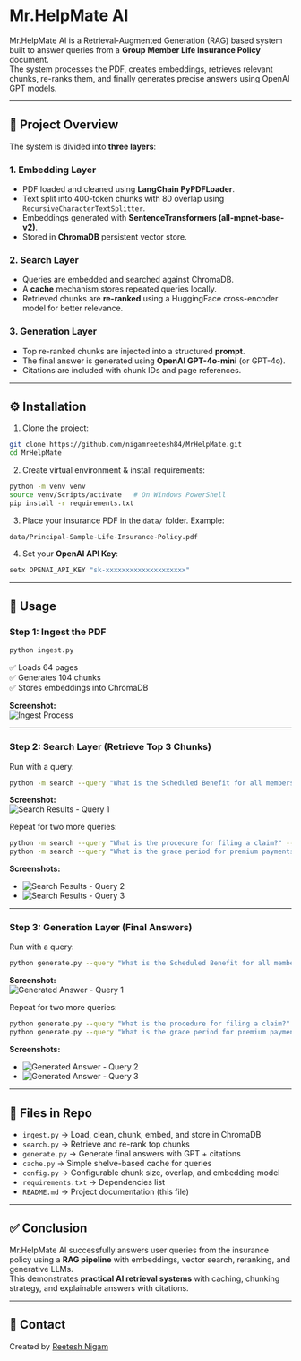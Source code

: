 
# Mr.HelpMate AI

Mr.HelpMate AI is a Retrieval-Augmented Generation (RAG) based system built to answer queries from a **Group Member Life Insurance Policy** document.  
The system processes the PDF, creates embeddings, retrieves relevant chunks, re-ranks them, and finally generates precise answers using OpenAI GPT models.

---

## 📌 Project Overview
The system is divided into **three layers**:

### 1. Embedding Layer
- PDF loaded and cleaned using **LangChain PyPDFLoader**.
- Text split into 400-token chunks with 80 overlap using `RecursiveCharacterTextSplitter`.
- Embeddings generated with **SentenceTransformers (all-mpnet-base-v2)**.
- Stored in **ChromaDB** persistent vector store.

### 2. Search Layer
- Queries are embedded and searched against ChromaDB.
- A **cache** mechanism stores repeated queries locally.
- Retrieved chunks are **re-ranked** using a HuggingFace cross-encoder model for better relevance.

### 3. Generation Layer
- Top re-ranked chunks are injected into a structured **prompt**.
- The final answer is generated using **OpenAI GPT-4o-mini** (or GPT-4o).
- Citations are included with chunk IDs and page references.

---

## ⚙️ Installation

1. Clone the project:
```bash
git clone https://github.com/nigamreetesh84/MrHelpMate.git
cd MrHelpMate
```

2. Create virtual environment & install requirements:
```bash
python -m venv venv
source venv/Scripts/activate   # On Windows PowerShell
pip install -r requirements.txt
```

3. Place your insurance PDF in the `data/` folder. Example:
```
data/Principal-Sample-Life-Insurance-Policy.pdf
```

4. Set your **OpenAI API Key**:
```bash
setx OPENAI_API_KEY "sk-xxxxxxxxxxxxxxxxxxxx"
```

---

## 🚀 Usage

### Step 1: Ingest the PDF
```bash
python ingest.py
```
✅ Loads 64 pages  
✅ Generates 104 chunks  
✅ Stores embeddings into ChromaDB  

**Screenshot:**  
![Ingest Process](ingest.png)

---

### Step 2: Search Layer (Retrieve Top 3 Chunks)
Run with a query:
```bash
python -m search --query "What is the Scheduled Benefit for all members?" --print-top 3
```
**Screenshot:**  
![Search Results - Query 1](search.png)

Repeat for two more queries:
```bash
python -m search --query "What is the procedure for filing a claim?" --print-top 3
python -m search --query "What is the grace period for premium payments?" --print-top 3
```
**Screenshots:**  
- ![Search Results - Query 2](search_claim.png)  
- ![Search Results - Query 3](search_grace.png)  

---

### Step 3: Generation Layer (Final Answers)
Run with a query:
```bash
python generate.py --query "What is the Scheduled Benefit for all members?"
```
**Screenshot:**  
![Generated Answer - Query 1](generate.png)

Repeat for two more queries:
```bash
python generate.py --query "What is the procedure for filing a claim?"
python generate.py --query "What is the grace period for premium payments?"
```
**Screenshots:**  
- ![Generated Answer - Query 2](generate_claim.png)  
- ![Generated Answer - Query 3](generate_grace.png)  


---

## 📂 Files in Repo

- `ingest.py` → Load, clean, chunk, embed, and store in ChromaDB  
- `search.py` → Retrieve and re-rank top chunks  
- `generate.py` → Generate final answers with GPT + citations  
- `cache.py` → Simple shelve-based cache for queries  
- `config.py` → Configurable chunk size, overlap, and embedding model  
- `requirements.txt` → Dependencies list  
- `README.md` → Project documentation (this file)  

---

## ✅ Conclusion
Mr.HelpMate AI successfully answers user queries from the insurance policy using a **RAG pipeline** with embeddings, vector search, reranking, and generative LLMs.  
This demonstrates **practical AI retrieval systems** with caching, chunking strategy, and explainable answers with citations.

---

## 📧 Contact

Created by [Reetesh Nigam](https://github.com/nigamreetesh84)
